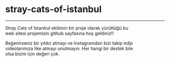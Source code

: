 # stray-cats-of-istanbul

---

Stray Cats of Istanbul ekibinin bir proje olarak yürüttüğü bu  
web sitesi projemizin github sayfasına hoş geldiniz!!

Beğenirseniz bir yıldız atmayı ve Instagramdan bizi takip edip  
videolarımıza like atmayı unutmayın. Her hangi bir destek bile  
olsa bizim için değeri çok.

